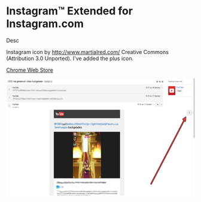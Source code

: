 Instagram™ Extended for Instagram.com
===================

Desc

Instagram icon by http://www.martialred.com/ Creative Commons (Attribution 3.0 Unported). I've added the plus icon.

[Chrome Web Store](https://chrome.google.com/webstore/detail/cmdjfmokkblaapkclnhnefeokpkmkkkl)

<img src="https://raw.githubusercontent.com/kurtextrem/Gmail-Mail-Counter/master/Screenshot_156.png">
